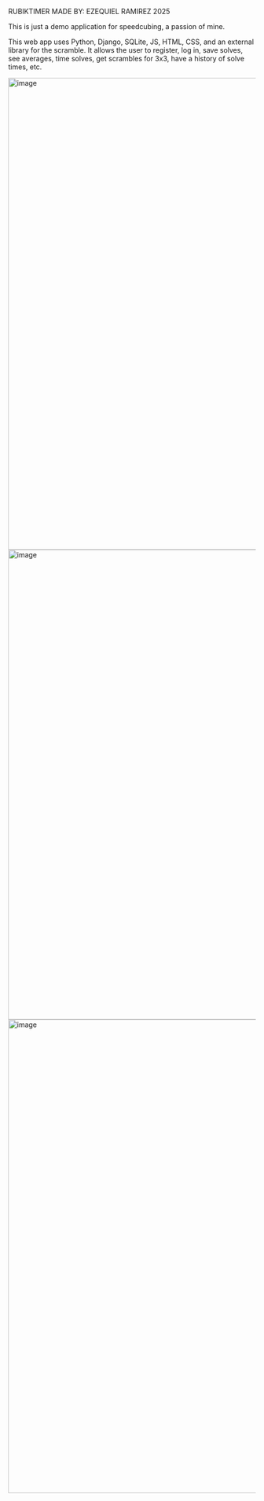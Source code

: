 RUBIKTIMER
MADE BY: EZEQUIEL RAMIREZ
2025

This is just a demo application for speedcubing, a passion of mine.

This web app uses Python, Django, SQLite, JS, HTML, CSS, and an external library for the scramble. 
It allows the user to register, log in, save solves, see averages, time solves, get scrambles for 3x3, have a history of solve times, etc.

<img width="1919" height="960" alt="image" src="https://github.com/user-attachments/assets/8fd99eb9-91e2-4176-b9b0-f3637b155738" />

<img width="1919" height="956" alt="image" src="https://github.com/user-attachments/assets/5fe3fbe7-73c9-4780-9ae1-cc7e044b133d" />

<img width="1916" height="964" alt="image" src="https://github.com/user-attachments/assets/7ec97ff5-aa63-4491-a123-b4c1e7325d23" />
